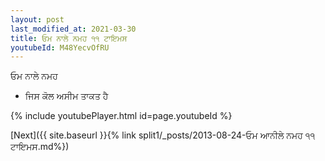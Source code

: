 ```yaml
---
layout: post
last_modified_at: 2021-03-30
title: ਓਮ ਨਾਲੇ ਨਮਹ ੧੧ ਟਾਇਮਸ
youtubeId: M48YecvOfRU
---
```

 
 
 ਓਮ ਨਾਲੇ ਨਮਹ  
 
 -  ਜਿਸ ਕੋਲ ਅਸੀਮ ਤਾਕਤ ਹੈ 
 
  
 
  
 
 
 
 
 
 


{% include youtubePlayer.html id=page.youtubeId %}
 
[Next]({{ site.baseurl }}{% link  split1/_posts/2013-08-24-ਓਮ ਆਨੀਲੇ ਨਮਹ ੧੧ ਟਾਇਮਸ.md%})
 

